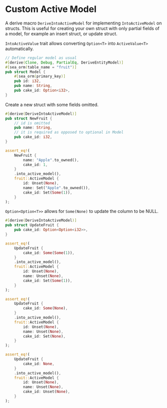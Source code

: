 # Custom Active Model

A derive macro `DeriveIntoActiveModel` for implementing `IntoActiveModel` on structs. This is useful for creating your own struct with only partial fields of a model, for example an insert struct, or update struct.

`IntoActiveValue` trait allows converting `Option<T>` into `ActiveValue<T>` automatically.

```rust
// Define regular model as usual
#[derive(Clone, Debug, PartialEq, DeriveEntityModel)]
#[sea_orm(table_name = "fruit")]
pub struct Model {
    #[sea_orm(primary_key)]
    pub id: i32,
    pub name: String,
    pub cake_id: Option<i32>,
}
```

Create a new struct with some fields omitted.

```rust
#[derive(DeriveIntoActiveModel)]
pub struct NewFruit {
    // id is omitted
    pub name: String,
    // it is required as opposed to optional in Model
    pub cake_id: i32,
}

assert_eq!(
    NewFruit {
        name: "Apple".to_owned(),
        cake_id: 1,
    }
    .into_active_model(),
    fruit::ActiveModel {
        id: Unset(None),
        name: Set("Apple".to_owned()),
        cake_id: Set(Some(1)),
    }
);
```

`Option<Option<T>>` allows for `Some(None)` to update the column to be NULL.

```rust
#[derive(DeriveIntoActiveModel)]
pub struct UpdateFruit {
    pub cake_id: Option<Option<i32>>,
}

assert_eq!(
    UpdateFruit {
        cake_id: Some(Some(1)),
    }
    .into_active_model(),
    fruit::ActiveModel {
        id: Unset(None),
        name: Unset(None),
        cake_id: Set(Some(1)),
    }
);

assert_eq!(
    UpdateFruit {
        cake_id: Some(None),
    }
    .into_active_model(),
    fruit::ActiveModel {
        id: Unset(None),
        name: Unset(None),
        cake_id: Set(None),
    }
);

assert_eq!(
    UpdateFruit {
        cake_id: None,
    }
    .into_active_model(),
    fruit::ActiveModel {
        id: Unset(None),
        name: Unset(None),
        cake_id: Unset(None),
    }
);
```
